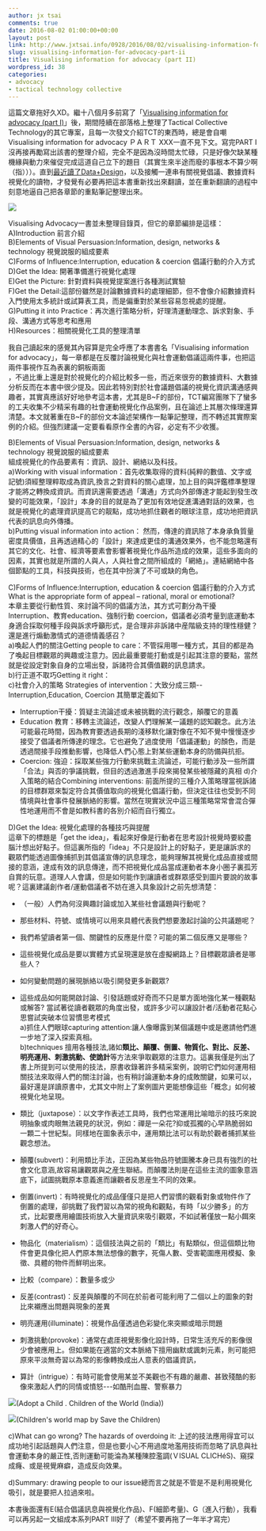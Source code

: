 ```yaml
---
author: jx tsai
comments: true
date: 2016-08-02 01:00:00+00:00
layout: post
link: http://www.jxtsai.info/0928/2016/08/02/visualising-information-for-advocacy-part-ii/
slug: visualising-information-for-advocacy-part-ii
title: Visualising information for advocacy (part II)
wordpress_id: 38
categories:
- advocacy
- tactical technology collective
---
```


這篇文章拖好久XD。繼十八個月多前寫了「[Visualising information for advocacy (part I)](http://self.jxtsai.info/2014/11/visualising-information-for-advocacy.html)」後，期間陸續在部落格上整理了Tactical Collective Technology的其它專案，且每一次發文介紹TCT的東西時，總是會自嘲Visualising information for advocacy ＰＡＲＴ XXX一直不見下文。寫完PART I沒再接再勵寫出該書的整理介紹，完全不是因為沒時間太忙碌，只是好像欠缺某種機緣與動力來催促完成這道自己立下的題目（其實生來半途而廢的事根本不算少啊（指）））。直到[最近讀了Data+Design](http://self.jxtsai.info/2016/07/datadesign.html)，以及接觸一連串有關視覺倡議、數據資料視覺化的讀物，才發覺有必要再把這本書重新找出來翻讀，並在重新翻讀的過程中刻意地逼自己把各章節的重點筆記整理出來。  
  


![](https://2.bp.blogspot.com/-O71AINRTpR4/V5lzlEhyJJI/AAAAAAAAKmg/qUQYd8zdQ4k5WSfIH0tjvLj4sQZZbGa7QCPcB/s1600/Visualising%2BAdvocacy.jpg)

  
Visualising Advocacy一書並未整理目錄頁，但它的章節編排是這樣：  
A)Introduction 前言介紹  
B)Elements of Visual Persuasion:Information, design, networks & technology 視覺說服的組成要素  
C)Forms of Influence:Interruption, education & coercion 倡議行動的介入方式  
D)Get the Idea: 開著準備進行視覺化處理  
E)Get the Picture: 針對資料與視覺提案進行各種測試實驗  
F)Get the Detail:這部份雖然是討論數據資料的處理細節，但不會像介紹數據資料入門使用太多統計或試算表工具，而是偏重對於某些容易忽視處的提醒。  
G)Putting it into Practice：再次進行策略分析，好理清運動理念、訴求對象、手段、溝通方式等思考和應用  
H)Resources：相關視覺化工具的整理清單  
  
我自己讀起來的感覺其內容算是完全呼應了本書書名「Visualising information for advocacy」，每一章都是在反覆討論視覺化與社會運動倡議這兩件事，也把這兩件事視作互為表裏的銅板兩面  
，不過比重上還是對於視覺化的介紹比較多一些，而近來很夯的數據資料、大數據分析反而在本書中很少提及。因此若特別對於社會議題倡議的視覺化資訊溝通感興趣者，其實真應該好好地參考這本書，尤其是B~F的部份，TCT編寫團隊下了蠻多的工夫收集不少精采有趣的社會運動視覺化作品案例，且在論述上其層次條理還算清楚。本文就著重在B~F的部份文本論述架構作一點筆記整理，而不轉述其實際案例的介紹。但強烈建議一定要看看原作全書的內容，必定有不少收獲。  
  
B)Elements of Visual Persuasion:Information, design, networks & technology 視覺說服的組成要素  
組成視覺化的作品要素有：資訊、設計、網絡以及科技。  
a)Working with visual information：首先收集取得的資料(純粹的數值、文字或記號)須經整理粹取成為資訊,換言之對資料的關心處理，加上目的與評鑑標準整理才能將之轉換成資訊。而資訊還需要透過「溝通」方式向外部傳達才能起到發生改變的可能效果，「設計」本身的目的就是為了更加有效地促進溝通對話的效果，也就是視覺化的處理資訊提高它的靓點，成功地抓住觀者的眼球注意，成功地把資訊代表的訊息向外傳播。  
b)Putting visual information into action： 然而，傳達的資訊除了本身承負質量密度具價值，且再透過精心的「設計」來達成更佳的溝通效果外，也不能忽略還有其它的文化、社會、經濟等要素會影響著視覺化作品所造成的效果，這些多面向的因素，其實也就是所謂的人與人，人與社會之間所組成的「網絡」。連結網絡中各個節點的工具，科技與技術，也在其中扮演了不可或缺的角色。  
  
C)Forms of Influence:Interruption, education & coercion 倡議行動的介入方式  
What is the appropriate form of appeal – rational, moral or emotional?  
本章主要從行動性質、來討論不同的倡議方法，其方式可劃分為干擾Interruption、教育education、強制行動 coercion，倡議者必須考量到底運動本身適合採取何種手段與訴求呼籲形式，是合理非非訴諸中産階級支持的理性穩健？還是進行煽動激情式的道德情義感召？  
a)喚起人們的關注Getting people to care：不管採用哪一種方式，其目的都是為了喚起目標觀眾的興趣或注意力。因此最重要能打動或是引起其注意的要點，當然就是從設定對象自身的立場出發，訴諸符合其價值觀的訊息請求。  
b)行正道不取巧Getting it right：   
c)社會介入的策略 Strategies of intervention：大致分成三類--Interruption,Education, Coercion 其簡單定義如下  


  * Interruption干擾：質疑主流論述或未被挑戰的流行觀念，顛覆它的意義
  * Education 教育：移轉主流論述，改變人們理解某一議題的認知觀念。此方法可能最花時間，因為教育要透過長期的淺移默化讓對像在不知不覺中慢慢逐步接受了倡議者所傳達的理念。它也避免了過度使用「倡議運動」的顏色，而是透過間接手段推動影響，也降低人們心態上對某些運動本身的防備與抗拒。
  * Coercion: 強迫：採取某些強力行動來挑戰主流論述，可能行動涉及一些所謂「合法」與否的爭議挑戰，但目的透過激進手段來揭發某些被隱藏的真相
d)介入策略的結合Combining interventions: 前面所提的三種介入策略理當視訴諸的目標群眾來製定符合其價值取向的視覺化倡議行動，但決定往往也受到不同情境與社會事件發展脈絡的影響。當然在現實狀況中這三種策略常常會混合彈性地運用而不會是如教科書的各別介紹而自行獨立。  
  
D)Get the Idea: 視覺化處理的各種技巧與提醒  
這章下的標題是「get the idea」，看起來好像是行動者在思考設計視覺時要絞盡腦汁想出好點子。但這裏所指的「idea」不只是設計上的好點子，更是讓訴求的觀眾們能透過圖像捕抓到其倡議宣傳的訊息理念，能夠理解其視覺化成品直接或間接的意涵，達成有效的訊息傳達，而不把視覺化成品當成運動者本身小圈子裏孤芳自賞的玩意。道理人人會講，但是如何能作到讓讀者或群眾感受到圖片要說的故事呢？這裏建議創作者/運動倡議者不妨在進入具象設計之前先想清楚：  


  * （一般）人們為何沒興趣討論或加入某些社會議題與行動呢？
  * 那些材料、符號、或情境可以用來具體代表我們想要激起討論的公共議題呢？
  * 我們希望讀者第一個、關鍵性的反應是什麼？可能的第二個反應又是哪些？
  * 這些視覺化成品是要以實體方式呈現還是放在虛擬網路上？目標觀眾讀者是哪些人？
  * 如何變動問題的展現脈絡以吸引開發更多新觀眾?
  * 這些成品如何能開啟討論、引發話題或好奇而不只是單方面地強化某一種觀點或解答?
當試著從讀者觀眾的角度出發，或許多少可以讓設計者/活動者花點心思嘗試突破本位習慣思考模式  
a)抓住人們眼球capturing attention:讓人像曝露到某個議題中或是邀請他們進一步地了深入探索真相。  
b)techniques 擅用各種技法,諸如**類比、顛覆、倒置、物質化、對比、反差、明亮運用、刺激挑動、使詭計**等方法來爭取觀眾的注意力。這裏我僅是列出了書上所提到可以使用的技法，原書收錄著許多精采案例，說明它們如何運用相關技法來取得人們的關注討論，也有稍討論運動本身的成敗關鍵，如果可以，最好還是詳讀原書中，尤其文中附上了案例圖片更能想像這些「概念」如何被視覺化地呈現。  


  * 類比（juxtapose）：以文字作表述工具時，我們也常運用比喻暗示的技巧來說明抽象或肉眼無法親見的狀況，例如：禪是一朵花?抑或孤獨的心早熟脆弱如一顆二十世紀梨。同樣地在圖象表示中，運用類比法可以有助於觀者捕抓某些觀念想法。
  * 顛覆(subvert)：利用類比手法，正因為某些物品符號圖騰本身已具有強烈的社會文化意涵,故容易讓觀眾與之産生聯結。而顛覆法則是在這些主流的圖象意涵底下，試圖挑戰原本意義進而讓觀者反思産生不同的效果。
  * 倒置(invert)：有時視覺化的成品僅僅只是把人們習慣的觀看對象或物件作了倒置的處理，卻挑戰了我們習以為常的視角和觀點，有時「以少勝多」的方式，比起要應用繪圖技術放入大量資訊來吸引觀眾，不如試著僅放一點小餌來刺激人們的好奇心。
  * 物品化（materialism）：這個技法與之前的「類比」有點類似，但這個類比物件會更具像化把人們原本無法想像的數字，死傷人數、受害範圍應用模擬、象徵、具體的物件而鮮明出來。
  * 比較（compare）：數量多或少
  * 反差(contrast)：反差與顛覆的不同在於前者可能利用了二個以上的圖象的對比來襯應出問題與現象的差異
  * 明亮運用(illuminate)：視覺作品僅透過色彩變化來突顯或暗示問題
  * 刺激挑動(provoke)：通常在處厓視覺影像化設計時，日常生活充斥的影像很少會被應用上。但如果能在適當的文本脈絡下擅用幽默或諷刺元素，則可能把原來平淡無奇習以為常的影像轉換成出人意表的倡議資訊，
  * 算計（intrigue）：有時可能會使用某並不美觀也不有趣的嚴肅、甚致殘酷的影像來激起人們的同情或憤怒---如酷刑血腥、警察暴力
  


![](https://3.bp.blogspot.com/-_g8YFIM_wIQ/V5_vNGLlMII/AAAAAAAAKqk/cc2u69eG6GovUHBuib-ZmfZTPTkEXQx-ACLcB/s1600/Adopt.jpg)(Adopt a Child . Children of the World (India))

  


![](https://3.bp.blogspot.com/-luNTsWR-yg0/V5_wfifRbzI/AAAAAAAAKqw/jt_Am5Td7RI52JtIVocCXWn7S8fvu33JACLcB/s1600/children_map_2014.jpg)(Children's world map by Save the Children)

  
c)What can go wrong? The hazards of overdoing it: 上述的技法應用得宜可以成功地引起話題與人們注意，但是也要小心不用過度地濫用技術而忽略了訊息與社會運動本身的嚴正性,否則運動可能淪為某種陳腔濫調(ＶISUAL CLICHéS)、窺探成癃、或是視覺麻癖，造成反向效果。  
  
d)Summary: drawing people to our issue總而言之就是不管是不是利用視覺化吸引，就是要把人拉過來啦。  
  
本書後面還有E(結合倡議訊息與視覺化作品)、F(細節考量)、G（進入行動），我看可以再另起一文組成本系列PART III好了（希望不要再拖了一年半才寫完）  
  

